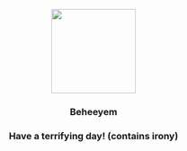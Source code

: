 <p align="center">
    <img src="https://raw.githubusercontent.com/PokeAPI/sprites/master/sprites/pokemon/606.png" width="150" height="150">
</p>
<h3 align="center"> <b>Beheeyem</b></h3>
<h3 align="center">Have a terrifying day! (contains irony)</h3>
